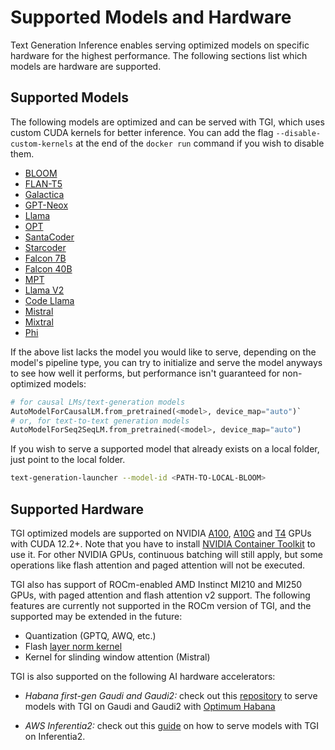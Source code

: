# Supported Models and Hardware

Text Generation Inference enables serving optimized models on specific hardware for the highest performance. The following sections list which models are hardware are supported.

## Supported Models

The following models are optimized and can be served with TGI, which uses custom CUDA kernels for better inference. You can add the flag `--disable-custom-kernels` at the end of the `docker run` command if you wish to disable them.

- [BLOOM](https://huggingface.co/bigscience/bloom)
- [FLAN-T5](https://huggingface.co/google/flan-t5-xxl)
- [Galactica](https://huggingface.co/facebook/galactica-120b)
- [GPT-Neox](https://huggingface.co/EleutherAI/gpt-neox-20b)
- [Llama](https://github.com/facebookresearch/llama)
- [OPT](https://huggingface.co/facebook/opt-66b)
- [SantaCoder](https://huggingface.co/bigcode/santacoder)
- [Starcoder](https://huggingface.co/bigcode/starcoder)
- [Falcon 7B](https://huggingface.co/tiiuae/falcon-7b)
- [Falcon 40B](https://huggingface.co/tiiuae/falcon-40b)
- [MPT](https://huggingface.co/mosaicml/mpt-30b)
- [Llama V2](https://huggingface.co/meta-llama)
- [Code Llama](https://huggingface.co/codellama)
- [Mistral](https://huggingface.co/mistralai/Mistral-7B-Instruct-v0.2)
- [Mixtral](https://huggingface.co/mistralai/Mixtral-8x7B-Instruct-v0.1)
- [Phi](https://huggingface.co/microsoft/phi-2)

If the above list lacks the model you would like to serve, depending on the model's pipeline type, you can try to initialize and serve the model anyways to see how well it performs, but performance isn't guaranteed for non-optimized models:

```python
# for causal LMs/text-generation models
AutoModelForCausalLM.from_pretrained(<model>, device_map="auto")`
# or, for text-to-text generation models
AutoModelForSeq2SeqLM.from_pretrained(<model>, device_map="auto")
```

If you wish to serve a supported model that already exists on a local folder, just point to the local folder.

```bash
text-generation-launcher --model-id <PATH-TO-LOCAL-BLOOM>
``````


## Supported Hardware

TGI optimized models are supported on NVIDIA [A100](https://www.nvidia.com/en-us/data-center/a100/), [A10G](https://www.nvidia.com/en-us/data-center/products/a10-gpu/) and [T4](https://www.nvidia.com/en-us/data-center/tesla-t4/) GPUs with CUDA 12.2+. Note that you have to install [NVIDIA Container Toolkit](https://docs.nvidia.com/datacenter/cloud-native/container-toolkit/install-guide.html) to use it. For other NVIDIA GPUs, continuous batching will still apply, but some operations like flash attention and paged attention will not be executed.

TGI also has support of ROCm-enabled AMD Instinct MI210 and MI250 GPUs, with paged attention and flash attention v2 support. The following features are currently not supported in the ROCm version of TGI, and the supported may be extended in the future:
* Quantization (GPTQ, AWQ, etc.)
* Flash [layer norm kernel](https://github.com/Dao-AILab/flash-attention/tree/main/csrc/layer_norm)
* Kernel for slinding window attention (Mistral)

TGI is also supported on the following AI hardware accelerators:
- *Habana first-gen Gaudi and Gaudi2:* check out this [repository](https://github.com/huggingface/tgi-gaudi) to serve models with TGI on Gaudi and Gaudi2 with [Optimum Habana](https://huggingface.co/docs/optimum/habana/index)
* *AWS Inferentia2:* check out this [guide](https://github.com/huggingface/optimum-neuron/tree/main/text-generation-inference) on how to serve models with TGI on Inferentia2.

